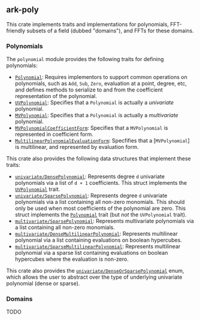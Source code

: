 ## ark-poly

This crate implements traits and implementations for polynomials, FFT-friendly subsets of a field (dubbed "domains"), and FFTs for these domains.

### Polynomials

The `polynomial` module provides the following traits for defining polynomials:

- [`Polynomial`](https://github.com/arkworks-rs/algebra/blob/master/poly/src/polynomial/mod.rs#L16):
Requires implementors to support common operations on polynomials,
such as `Add`, `Sub`, `Zero`, evaluation at a point, degree, etc,
and defines methods to serialize to and from the coefficient representation of the polynomial.
- [`UVPolynomial`](https://github.com/arkworks-rs/algebra/blob/master/poly/src/polynomial/mod.rs#L41):
Specifies that a `Polynomial` is actually a *univariate* polynomial.
- [`MVPolynomial`](https://github.com/arkworks-rs/algebra/blob/master/poly/src/polynomial/mod.rs#L59):
Specifies that a `Polynomial` is actually a *multivariate* polynomial.
- [`MVPolynomialCoefficientForm`](https://github.com/arkworks-rs/algebra/blob/master/poly/src/polynomial/mod.rs#L70): 
Specifies that a `MVPolynomial` is represented in coefficient form.
- [`MultilinearPolynomialEvaluationForm`](https://github.com/arkworks-rs/algebra/blob/master/poly/src/polynomial/mod.rs#L70):
Specfifies that a [`MVPolynomial`] is multilinear, and represented by evaluation form. 

This crate also provides the following data structures that implement these traits:

- [`univariate/DensePolynomial`](https://github.com/arkworks-rs/algebra/blob/master/poly/src/polynomial/univariate/dense.rs#L22):
Represents degree `d` univariate polynomials via a list of `d + 1` coefficients.
This struct implements the [`UVPolynomial`](https://github.com/arkworks-rs/algebra/blob/master/poly/src/polynomial/mod.rs#L41) trait.
- [`univariate/SparsePolynomial`](https://github.com/arkworks-rs/algebra/blob/master/poly/src/polynomial/univariate/sparse.rs#L15):
Represents degree `d` univariate polynomials via a list containing all non-zero monomials.
This should only be used when most coefficients of the polynomial are zero.
This struct implements the [`Polynomial`](https://github.com/arkworks-rs/algebra/blob/master/poly/src/polynomial/mod.rs#L16) trait
(but *not* the `UVPolynomial` trait).
- [`multivariate/SparsePolynomial`](https://github.com/arkworks-rs/algebra/blob/master/poly/src/polynomial/multivariate/sparse.rs#L21):
Represents multivariate polynomials via a list containing all non-zero monomials.
- [`multivariate/DenseMultilinearPolynomial`](https://github.com/arkworks-rs/algebra/blob/master/poly/src/polynomial/multivariate/dense_multilinear.rs#L19):
Represents multilinear polynomial via a list containing evaluations on boolean hypercubes.
- [`multivariate/SparseMultilinearPolynomial`](https://github.com/arkworks-rs/algebra/blob/master/poly/src/polynomial/multivariate/sparse_multilinear.rs#L23):
  Represents multilinear polynomial via a sparse list containing evaluations on boolean hypercubes where the evaluation is non-zero.

This crate also provides the [`univariate/DenseOrSparsePolynomial`](https://github.com/arkworks-rs/algebra/blob/master/poly/src/polynomial/univariate/mod.rs#L16) enum, which allows the user to abstract over the type of underlying univariate polynomial (dense or sparse).

### Domains

TODO
